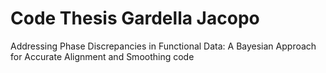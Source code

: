 # Code Thesis Gardella Jacopo
Addressing Phase Discrepancies in Functional Data: A Bayesian Approach for Accurate Alignment and Smoothing code 
